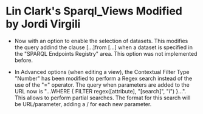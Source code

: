 Lin Clark's Sparql_Views
Modified by Jordi Virgili
============

   * Now with an option to enable the selection of datasets. This modifies the query addind the clause [...]from <graph>[...] when a dataset is specified in the "SPARQL Endpoints Registry" area.
   This option was not implemented before.

   * In Advanced options (when editing a view), the Contextual Filter Type "Number" has been modified to perform a Regex search instead of the use of the "=" operator.
   The query when parameters are added to the URL now is "...WHERE { FILTER regex([attribute],  "[search]",  "i") }...".
   This allows to perform partial searches. The format for this search will be URL/parameter, adding a / for each new parameter.
